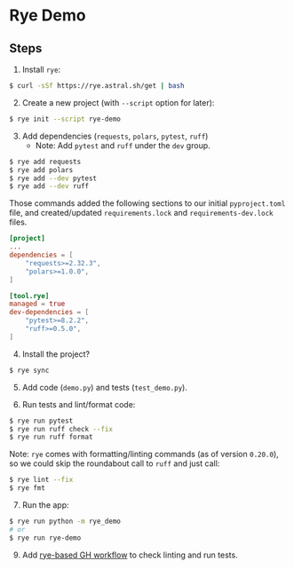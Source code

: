 # Rye Demo

## Steps

1. Install `rye`:
```bash
$ curl -sSf https://rye.astral.sh/get | bash
```

2. Create a new project (with `--script` option for later):
```bash
$ rye init --script rye-demo
```

3. Add dependencies (`requests`, `polars`, `pytest`, `ruff`)
    * Note: Add `pytest` and `ruff` under the `dev` group.

```bash
$ rye add requests
$ rye add polars
$ rye add --dev pytest
$ rye add --dev ruff
```

Those commands added the following sections to our initial `pyproject.toml` file, and created/updated `requirements.lock` and `requirements-dev.lock` files.

```toml
[project]
...
dependencies = [
    "requests>=2.32.3",
    "polars>=1.0.0",
]

[tool.rye]
managed = true
dev-dependencies = [
    "pytest>=8.2.2",
    "ruff>=0.5.0",
]
```

4. Install the project?
```bash
$ rye sync
```

5. Add code (`demo.py`) and tests (`test_demo.py`).

6. Run tests and lint/format code:
```bash
$ rye run pytest
$ rye run ruff check --fix
$ rye run ruff format
```

Note: `rye` comes with formatting/linting commands (as of version `0.20.0`), so we could skip the roundabout call to `ruff` and just call:
```bash
$ rye lint --fix
$ rye fmt
```

7. Run the app:
```bash
$ rye run python -m rye_demo
# or
$ rye run rye-demo
```

9. Add [rye-based GH workflow](../.github/workflows/rye.yml) to check linting and run tests.